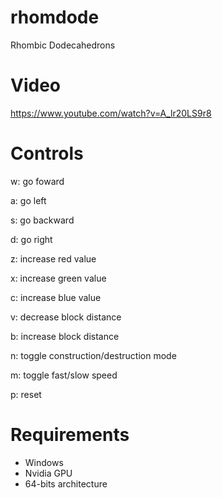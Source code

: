 # rhomdode
Rhombic Dodecahedrons

# Video
https://www.youtube.com/watch?v=A_lr20LS9r8

# Controls
w: go foward

a: go left

s: go backward

d: go right

z: increase red value

x: increase green value

c: increase blue value

v: decrease block distance

b: increase block distance

n: toggle construction/destruction mode

m: toggle fast/slow speed

p: reset

# Requirements
- Windows
- Nvidia GPU
- 64-bits architecture
